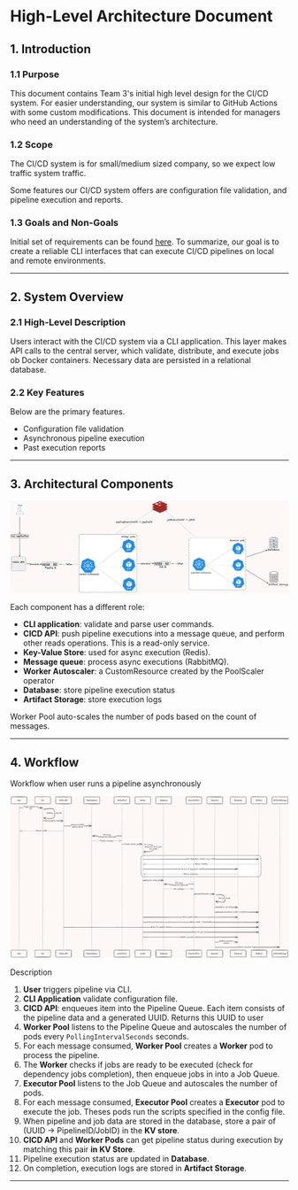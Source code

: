 # **High-Level Architecture Document**

## **1. Introduction**

### **1.1 Purpose**

This document contains Team 3's initial high level design for the CI/CD system.
For easier understanding, our system is similar to GitHub Actions with some custom modifications.
This document is intended for managers who need an understanding of the system’s architecture.

### **1.2 Scope**

The CI/CD system is for small/medium sized company, so we expect low traffic system traffic.

Some features our CI/CD system offers are configuration file validation, and pipeline execution and reports.

### **1.3 Goals and Non-Goals**

Initial set of requirements can be found [here](https://neu-seattle.gitlab.io/asd/sp25/web/main/project/requirements.html).
To summarize, our goal is to create a reliable CLI interfaces that can execute CI/CD pipelines on local and remote environments.

---

## **2. System Overview**

### **2.1 High-Level Description**

Users interact with the CI/CD system via a CLI application. This layer makes API calls to the central server, which validate, distribute, and execute jobs ob Docker containers.
Necessary data are persisted in a relational database.

### **2.2 Key Features**

Below are the primary features.

- Configuration file validation
- Asynchronous pipeline execution
- Past execution reports

---

## **3. Architectural Components**

![Diagram](./assets/updated-arch.png)

Each component has a different role:

- **CLI application**: validate and parse user commands.
- **CICD API**: push pipeline executions into a message queue, and perform other reads operations. This is a read-only service.
- **Key-Value Store**: used for async execution (Redis).
- **Message queue**: process async executions (RabbitMQ).
- **Worker Autoscaler**: a CustomResource created by the PoolScaler operator
- **Database**: store pipeline execution status
- **Artifact Storage**: store execution logs

Worker Pool auto-scales the number of pods based on the count of messages.

---

## **4. Workflow**

Workflow when user runs a pipeline asynchronously

![Diagram](./assets/workflow_run.png)

Description

1. **User** triggers pipeline via CLI.
2. **CLI Application** validate configuration file.
3. **CICD API**: enqueues item into the Pipeline Queue. Each item consists of the pipeline data and a generated UUID. Returns this UUID to user
4. **Worker Pool** listens to the Pipeline Queue and autoscales the number of pods every `PollingIntervalSeconds` seconds.
5. For each message consumed, **Worker Pool** creates a **Worker** pod to process the pipeline.
6. The **Worker** checks if jobs are ready to be executed (check for dependency jobs completion), then enqueue jobs in into a Job Queue.
7. **Executor Pool** listens to the Job Queue and autoscales the number of pods.
8. For each message consumed, **Executor Pool** creates a **Executor** pod to execute the job. Theses pods run the scripts specified in the config file.
9. When pipeline and job data are stored in the database, store a pair of (UUID -> PipelineID/JobID) in the **KV store**.
10. **CICD API** and **Worker Pods** can get pipeline status during execution by matching this pair **in KV Store**.
11. Pipeline execution status are updated in **Database**.
12. On completion, execution logs are stored in **Artifact Storage**.

---
